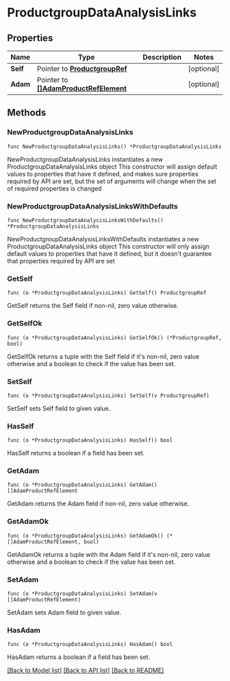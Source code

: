 # ProductgroupDataAnalysisLinks

## Properties

Name | Type | Description | Notes
------------ | ------------- | ------------- | -------------
**Self** | Pointer to [**ProductgroupRef**](ProductgroupRef.md) |  | [optional] 
**Adam** | Pointer to [**[]AdamProductRefElement**](AdamProductRefElement.md) |  | [optional] 

## Methods

### NewProductgroupDataAnalysisLinks

`func NewProductgroupDataAnalysisLinks() *ProductgroupDataAnalysisLinks`

NewProductgroupDataAnalysisLinks instantiates a new ProductgroupDataAnalysisLinks object
This constructor will assign default values to properties that have it defined,
and makes sure properties required by API are set, but the set of arguments
will change when the set of required properties is changed

### NewProductgroupDataAnalysisLinksWithDefaults

`func NewProductgroupDataAnalysisLinksWithDefaults() *ProductgroupDataAnalysisLinks`

NewProductgroupDataAnalysisLinksWithDefaults instantiates a new ProductgroupDataAnalysisLinks object
This constructor will only assign default values to properties that have it defined,
but it doesn't guarantee that properties required by API are set

### GetSelf

`func (o *ProductgroupDataAnalysisLinks) GetSelf() ProductgroupRef`

GetSelf returns the Self field if non-nil, zero value otherwise.

### GetSelfOk

`func (o *ProductgroupDataAnalysisLinks) GetSelfOk() (*ProductgroupRef, bool)`

GetSelfOk returns a tuple with the Self field if it's non-nil, zero value otherwise
and a boolean to check if the value has been set.

### SetSelf

`func (o *ProductgroupDataAnalysisLinks) SetSelf(v ProductgroupRef)`

SetSelf sets Self field to given value.

### HasSelf

`func (o *ProductgroupDataAnalysisLinks) HasSelf() bool`

HasSelf returns a boolean if a field has been set.

### GetAdam

`func (o *ProductgroupDataAnalysisLinks) GetAdam() []AdamProductRefElement`

GetAdam returns the Adam field if non-nil, zero value otherwise.

### GetAdamOk

`func (o *ProductgroupDataAnalysisLinks) GetAdamOk() (*[]AdamProductRefElement, bool)`

GetAdamOk returns a tuple with the Adam field if it's non-nil, zero value otherwise
and a boolean to check if the value has been set.

### SetAdam

`func (o *ProductgroupDataAnalysisLinks) SetAdam(v []AdamProductRefElement)`

SetAdam sets Adam field to given value.

### HasAdam

`func (o *ProductgroupDataAnalysisLinks) HasAdam() bool`

HasAdam returns a boolean if a field has been set.


[[Back to Model list]](../README.md#documentation-for-models) [[Back to API list]](../README.md#documentation-for-api-endpoints) [[Back to README]](../README.md)


